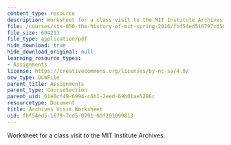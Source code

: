 ```yaml
---
content_type: resource
description: Worksheet for a class visit to the MIT Institute Archives.
file: /courses/sts-050-the-history-of-mit-spring-2016/fbf54ed516797cd5079160f201099813_MITSTS_050S16_Worksheet.pdf
file_size: 694213
file_type: application/pdf
hide_download: true
hide_download_original: null
learning_resource_types:
- Assignments
license: https://creativecommons.org/licenses/by-nc-sa/4.0/
ocw_type: OCWFile
parent_title: Assignments
parent_type: CourseSection
parent_uid: 61e0cf49-6994-c6b1-2eed-69b01ae5286c
resourcetype: Document
title: Archives Visit Worksheet
uid: fbf54ed5-1679-7cd5-0791-60f201099813
---
```

Worksheet for a class visit to the MIT Institute Archives.